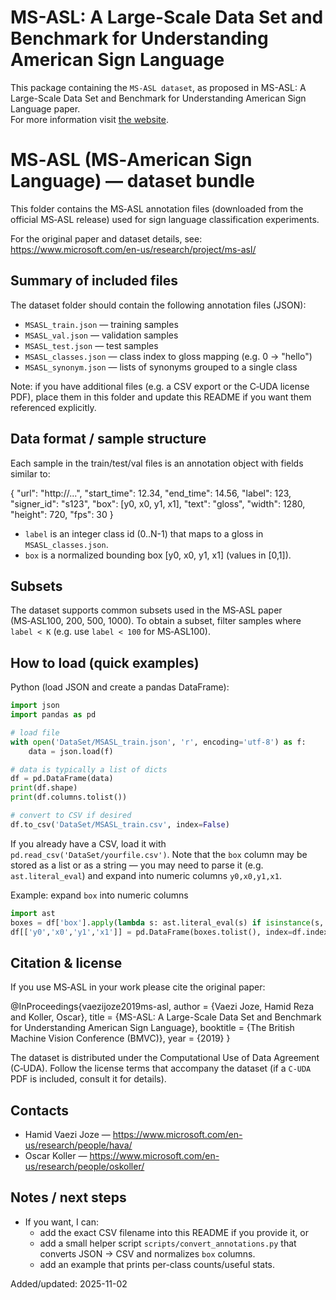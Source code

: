 MS-ASL: A Large-Scale Data Set and Benchmark for Understanding American Sign Language
============================================================================================

This package containing the `MS-ASL dataset`, as proposed in MS-ASL: A Large-Scale Data Set and Benchmark for Understanding American Sign Language paper.  
For more information visit [the website](https://www.microsoft.com/en-us/research/project/ms-asl/).


# MS‑ASL (MS‑American Sign Language) — dataset bundle

This folder contains the MS‑ASL annotation files (downloaded from the official MS‑ASL release) used for sign language classification experiments.

For the original paper and dataset details, see: https://www.microsoft.com/en-us/research/project/ms-asl/

Summary of included files
-------------------------
The dataset folder should contain the following annotation files (JSON):

- `MSASL_train.json` — training samples
- `MSASL_val.json` — validation samples
- `MSASL_test.json` — test samples
- `MSASL_classes.json` — class index to gloss mapping (e.g. 0 -> "hello")
- `MSASL_synonym.json` — lists of synonyms grouped to a single class

Note: if you have additional files (e.g. a CSV export or the C‑UDA license PDF), place them in this folder and update this README if you want them referenced explicitly.

Data format / sample structure
-----------------------------
Each sample in the train/test/val files is an annotation object with fields similar to:

{
  "url": "http://...",
  "start_time": 12.34,
  "end_time": 14.56,
  "label": 123,
  "signer_id": "s123",
  "box": [y0, x0, y1, x1],
  "text": "gloss",
  "width": 1280,
  "height": 720,
  "fps": 30
}

- `label` is an integer class id (0..N-1) that maps to a gloss in `MSASL_classes.json`.
- `box` is a normalized bounding box [y0, x0, y1, x1] (values in [0,1]).

Subsets
-------
The dataset supports common subsets used in the MS‑ASL paper (MS‑ASL100, 200, 500, 1000). To obtain a subset, filter samples where `label < K` (e.g. use `label < 100` for MS‑ASL100).

How to load (quick examples)
----------------------------
Python (load JSON and create a pandas DataFrame):

```python
import json
import pandas as pd

# load file
with open('DataSet/MSASL_train.json', 'r', encoding='utf-8') as f:
    data = json.load(f)

# data is typically a list of dicts
df = pd.DataFrame(data)
print(df.shape)
print(df.columns.tolist())

# convert to CSV if desired
df.to_csv('DataSet/MSASL_train.csv', index=False)
```

If you already have a CSV, load it with `pd.read_csv('DataSet/yourfile.csv')`. Note that the `box` column may be stored as a list or as a string — you may need to parse it (e.g. `ast.literal_eval`) and expand into numeric columns `y0,x0,y1,x1`.

Example: expand `box` into numeric columns

```python
import ast
boxes = df['box'].apply(lambda s: ast.literal_eval(s) if isinstance(s, str) else s)
df[['y0','x0','y1','x1']] = pd.DataFrame(boxes.tolist(), index=df.index)
```

Citation & license
-------------------
If you use MS‑ASL in your work please cite the original paper:

@InProceedings{vaezijoze2019ms-asl,
  author    = {Vaezi Joze, Hamid Reza and Koller, Oscar},
  title     = {MS-ASL: A Large-Scale Data Set and Benchmark for Understanding American Sign Language},
  booktitle = {The British Machine Vision Conference (BMVC)},
  year      = {2019}
}

The dataset is distributed under the Computational Use of Data Agreement (C‑UDA). Follow the license terms that accompany the dataset (if a `C-UDA` PDF is included, consult it for details).

Contacts
--------
- Hamid Vaezi Joze — https://www.microsoft.com/en-us/research/people/hava/
- Oscar Koller — https://www.microsoft.com/en-us/research/people/oskoller/

Notes / next steps
------------------
- If you want, I can:
  - add the exact CSV filename into this README if you provide it, or
  - add a small helper script `scripts/convert_annotations.py` that converts JSON -> CSV and normalizes `box` columns.
  - add an example that prints per-class counts/useful stats.

Added/updated: 2025-11-02


